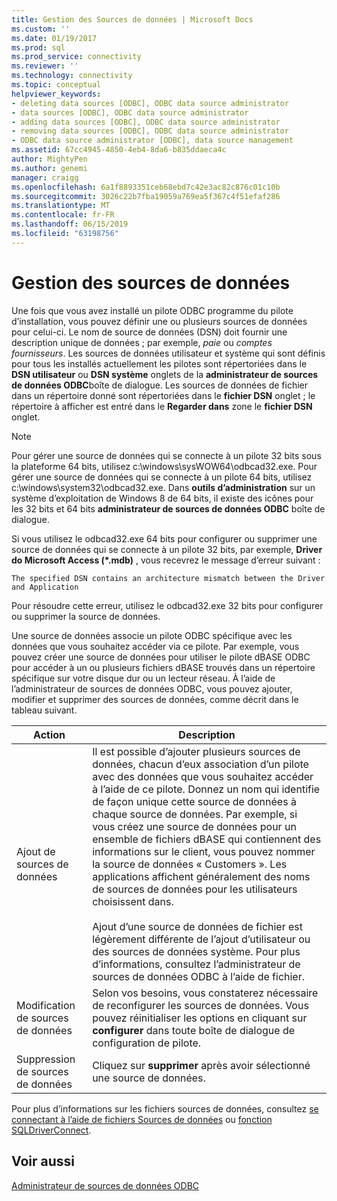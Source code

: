 ```yaml
---
title: Gestion des Sources de données | Microsoft Docs
ms.custom: ''
ms.date: 01/19/2017
ms.prod: sql
ms.prod_service: connectivity
ms.reviewer: ''
ms.technology: connectivity
ms.topic: conceptual
helpviewer_keywords:
- deleting data sources [ODBC], ODBC data source administrator
- data sources [ODBC], ODBC data source administrator
- adding data sources [ODBC], ODBC data source administrator
- removing data sources [ODBC], ODBC data source administrator
- ODBC data source administrator [ODBC], data source management
ms.assetid: 67cc4945-4850-4eb4-8da6-b835ddaeca4c
author: MightyPen
ms.author: genemi
manager: craigg
ms.openlocfilehash: 6a1f8893351ceb68ebd7c42e3ac82c876c01c10b
ms.sourcegitcommit: 3026c22b7fba19059a769ea5f367c4f51efaf286
ms.translationtype: MT
ms.contentlocale: fr-FR
ms.lasthandoff: 06/15/2019
ms.locfileid: "63198756"
---
```

# <a name="managing-data-sources"></a>Gestion des sources de données
Une fois que vous avez installé un pilote ODBC programme du pilote d’installation, vous pouvez définir une ou plusieurs sources de données pour celui-ci. Le nom de source de données (DSN) doit fournir une description unique de données ; par exemple, *paie* ou *comptes fournisseurs*. Les sources de données utilisateur et système qui sont définis pour tous les installés actuellement les pilotes sont répertoriées dans le **DSN utilisateur** ou **DSN système** onglets de la **administrateur de sources de données ODBC**boîte de dialogue. Les sources de données de fichier dans un répertoire donné sont répertoriées dans le **fichier DSN** onglet ; le répertoire à afficher est entré dans le **Regarder dans** zone le **fichier DSN** onglet.  
  
> [!NOTE]  
>  Pour gérer une source de données qui se connecte à un pilote 32 bits sous la plateforme 64 bits, utilisez c:\windows\sysWOW64\odbcad32.exe. Pour gérer une source de données qui se connecte à un pilote 64 bits, utilisez c:\windows\system32\odbcad32.exe. Dans **outils d’administration** sur un système d’exploitation de Windows 8 de 64 bits, il existe des icônes pour les 32 bits et 64 bits **administrateur de sources de données ODBC** boîte de dialogue.  
  
 Si vous utilisez le odbcad32.exe 64 bits pour configurer ou supprimer une source de données qui se connecte à un pilote 32 bits, par exemple, **Driver do Microsoft Access (\*.mdb)** , vous recevrez le message d’erreur suivant :  
  
```  
The specified DSN contains an architecture mismatch between the Driver and Application  
```  
  
 Pour résoudre cette erreur, utilisez le odbcad32.exe 32 bits pour configurer ou supprimer la source de données.  
  
 Une source de données associe un pilote ODBC spécifique avec les données que vous souhaitez accéder via ce pilote. Par exemple, vous pouvez créer une source de données pour utiliser le pilote dBASE ODBC pour accéder à un ou plusieurs fichiers dBASE trouvés dans un répertoire spécifique sur votre disque dur ou un lecteur réseau. À l’aide de l’administrateur de sources de données ODBC, vous pouvez ajouter, modifier et supprimer des sources de données, comme décrit dans le tableau suivant.  
  
|Action|Description|  
|------------|-----------------|  
|Ajout de sources de données|Il est possible d’ajouter plusieurs sources de données, chacun d’eux association d’un pilote avec des données que vous souhaitez accéder à l’aide de ce pilote. Donnez un nom qui identifie de façon unique cette source de données à chaque source de données. Par exemple, si vous créez une source de données pour un ensemble de fichiers dBASE qui contiennent des informations sur le client, vous pouvez nommer la source de données « Customers ». Les applications affichent généralement des noms de sources de données pour les utilisateurs choisissent dans.<br /><br /> Ajout d’une source de données de fichier est légèrement différente de l’ajout d’utilisateur ou des sources de données système. Pour plus d’informations, consultez l’administrateur de sources de données ODBC à l’aide de fichier.|  
|Modification de sources de données|Selon vos besoins, vous constaterez nécessaire de reconfigurer les sources de données. Vous pouvez réinitialiser les options en cliquant sur **configurer** dans toute boîte de dialogue de configuration de pilote.|  
|Suppression de sources de données|Cliquez sur **supprimer** après avoir sélectionné une source de données.|  
  
 Pour plus d’informations sur les fichiers sources de données, consultez [se connectant à l’aide de fichiers Sources de données](../../odbc/reference/develop-app/connecting-using-file-data-sources.md) ou [fonction SQLDriverConnect](../../odbc/reference/syntax/sqldriverconnect-function.md).  
  
## <a name="see-also"></a>Voir aussi  
 [Administrateur de sources de données ODBC](../../odbc/admin/odbc-data-source-administrator.md)
